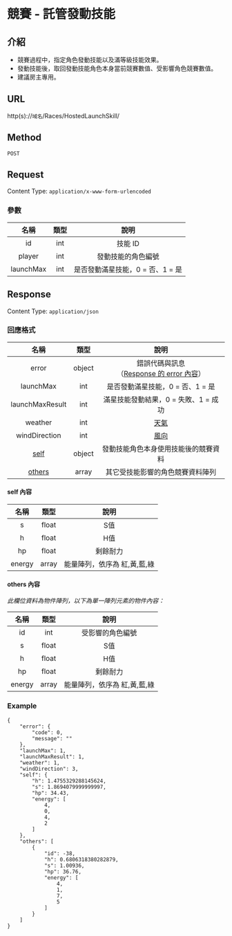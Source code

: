 # 競賽 - 託管發動技能

## 介紹

- 競賽過程中，指定角色發動技能以及滿等級技能效果。
- 發動技能後，取回發動技能角色本身當前競賽數值、受影響角色競賽數值。
- 建議房主專用。

## URL

http(s)://`域名`/Races/HostedLaunchSkill/

## Method

`POST`

## Request

Content Type: `application/x-www-form-urlencoded`

### 參數

| 名稱 | 類型 | 說明 |
|:-:|:-:|:-:|
| id | int | 技能 ID |
| player | int | 發動技能的角色編號 |
| launchMax | int | 是否發動滿星技能，0 = 否、1 = 是 |

## Response

Content Type: `application/json`

### 回應格式

| 名稱 | 類型 | 說明 |
|:-:|:-:|:-:|
| error | object | 錯誤代碼與訊息<br>（[Response 的 error 內容](../response.md#error)） |
| launchMax | int | 是否發動滿星技能，0 = 否、1 = 是 |
| launchMaxResult | int | 滿星技能發動結果，0 = 失敗、1 = 成功 |
| weather | int | [天氣](../codes/scene.md#weather) |
| windDirection | int | [風向](../codes/scene.md#windDirection) |
| [self](#self) | object | 發動技能角色本身使用技能後的競賽資料 |
| [others](#others) | array | 其它受技能影響的角色競賽資料陣列 |

#### <span id="self">self 內容</span>


| 名稱 | 類型 | 說明 |
|:-:|:-:|:-:|
| s | float | S值 |
| h | float | H值 |
| hp | float | 剩餘耐力 |
| energy | array | 能量陣列，依序為 紅,黃,藍,綠 |

#### <span id="others">others 內容</span>

_此欄位資料為物件陣列，以下為單一陣列元素的物件內容：_

| 名稱 | 類型 | 說明 |
|:-:|:-:|:-:|
| id | int | 受影響的角色編號 |
| s | float | S值 |
| h | float | H值 |
| hp | float | 剩餘耐力 |
| energy | array | 能量陣列，依序為 紅,黃,藍,綠 |

### Example

	{
	    "error": {
	        "code": 0,
	        "message": ""
	    },
	    "launchMax": 1,
	    "launchMaxResult": 1,
	    "weather": 1,
	    "windDirection": 3,
	    "self": {
	        "h": 1.4755329288145624,
	        "s": 1.8694079999999997,
	        "hp": 34.43,
	        "energy": [
	            4,
	            0,
	            4,
	            2
	        ]
	    },
	    "others": [
	        {
	            "id": -38,
	            "h": 0.6806318380282879,
	            "s": 1.00936,
	            "hp": 36.76,
	            "energy": [
	                4,
	                1,
	                7,
	                5
	            ]
	        }
	    ]
	}
